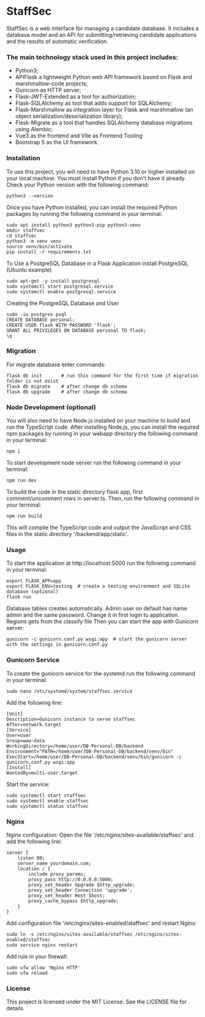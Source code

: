 # StaffSec

StaffSec is a web interface for managing a candidate database. It includes a database model and an API for submitting/retrieving candidate applications and the results of automatic verification.

### The main technology stack used in this project includes:

- Python3;
- APIFlask a lightweight Python web API framework based on Flask and marshmallow-code projects;
- Gunicorn as HTTP server;
- Flask-JWT-Extended as a tool for authorization;
- Flask-SQLAlchemy as tool that adds support for SQLAlchemy;
- Flask-Marshmallow as integration layer for Flask and marshmallow (an object serialization/deserialization library);
- Flask-Migrate as a tool that handles SQLAlchemy database migrations using Alembic;
- Vue3 as the frontend and Vite as Frontend Tooling
- Bootstrap 5 as the UI framework.

### Installation
To use this project, you will need to have Python 3.10 or higher installed on your local machine. You must install Python if you don't have it already.
Check your Python version with the following command:
```
python3 --version
```

Once you have Python installed, you can install the required Python packages by running the following command in your terminal:
```
sudo apt install python3 python3-pip python3-venv
mkdir staffsec
cd staffsec
python3 -m venv venv
source venv/bin/activate
pip install -r requirements.txt
```

To Use a PostgreSQL Database in a Flask Application install PostgreSQL (Ubuntu example)
```
sudo apt-get -y install postgresql
sudo systemctl start postgresql.service
sudo systemctl enable postgresql.service
```
Creating the PostgreSQL Database and User
```
sudo -iu postgres psql
CREATE DATABASE personal;
CREATE USER flask WITH PASSWORD 'flask';
GRANT ALL PRIVILEGES ON DATABASE personal TO flask;
\q
```

### Migration

For migrate database enter commands:
```
flask db init       # run this command for the first time if migration folder is not exist
flask db migrate    # after change db schema
flask db upgrade    # after change db schema
```

### Node Development (optional)
You will also need to have Node.js installed on your machine to build and run the TypeScript code.
After installing Node.js, you can install the required npm packages by running in your webapp directory the following command in your terminal:
```
npm i
```
To start development node server  run the following command in your terminal:
```
npm run dev
```
To build the code in the static directory flask app, first comment/uncomment rows in server.ts. 
Then, run the following command in your terminal:
```
npm run build
```
This will compile the TypeScript code and output the JavaScript and CSS files in the static directory '/backend/app/static'.

### Usage

To start the application at http://localhost:5000 run the following command in your terminal:
```
export FLASK_APP=app
export FLASK_ENV=testing  # create a testing environment and SQLite database (optional)
flask run
```
Database tables creates automatically. Admin user on default has name admin and the same password.
Change it in first login to application. Regions gets from the classify file
Then you can start the app with Gunicorn server:
```
gunicorn -c gunicorn.conf.py wsgi:app  # start the gunicorn server with the settings in gunicorn.conf.py
```

### Gunicorn Service

To create the gunicorn service for the systemd run the following command in your terminal:
```
sudo nano /etc/systemd/system/staffsec.service
```
Add the following line:
```
[Unit]
Description=Gunicorn instance to serve staffsec
After=network.target
[Service]
User=user
Group=www-data
WorkingDirectory=/home/user/DB-Personal-DB/backend
Environment="PATH=/home/user/DB-Personal-DB/backend/venv/bin"
ExecStart=/home/user/DB-Personal-DB/backend/venv/bin/gunicorn -c gunicorn.conf.py wsgi:app
[Install]
WantedBy=multi-user.target
```
Start the service:
```
sudo systemctl start staffsec
sudo systemctl enable staffsec
sudo systemctl status staffsec
```

### Nginx

Nginx configuration:
Open the file '/etc/nginx/sites-available/staffsec' and add the following line:
```
server {
    listen 80;
    server_name yourdomain.com;
    location / {
        include proxy_params;
        proxy_pass http://0.0.0.0:5000;
        proxy_set_header Upgrade $http_upgrade;
        proxy_set_header Connection 'upgrade';
        proxy_set_header Host $host;
        proxy_cache_bypass $http_upgrade;
    }
}
```
Add configuration file '/etc/nginx/sites-enabled/staffsec' and restart Nginx:
```
sudo ln -s /etc/nginx/sites-available/staffsec /etc/nginx/sites-enabled/staffsec
sudo service nginx restart
```
Add rule in your firewall:
```
sudo ufw allow 'Nginx HTTP'
sudo ufw reload
```

### License
This project is licensed under the MIT License. See the LICENSE file for details.
